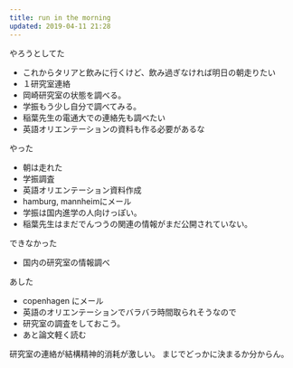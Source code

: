 ```yaml
---
title: run in the morning
updated: 2019-04-11 21:28
---
```


やろうとしてた

- これからタリアと飲みに行くけど、飲み過ぎなければ明日の朝走りたい
- １研究室連絡
- 岡崎研究室の状態を調べる。
- 学振もう少し自分で調べてみる。
- 稲葉先生の電通大での連絡先も調べたい
- 英語オリエンテーションの資料も作る必要があるな


やった

- 朝は走れた
- 学振調査
- 英語オリエンテーション資料作成
- hamburg, mannheimにメール
- 学振は国内進学の人向けっぽい。
- 稲葉先生はまだでんつうの関連の情報がまだ公開されていない。


できなかった

- 国内の研究室の情報調べ


あした

- copenhagen にメール
- 英語のオリエンテーションでバラバラ時間取られそうなので
- 研究室の調査をしておこう。
- あと論文軽く読む


研究室の連絡が結構精神的消耗が激しい。
まじでどっかに決まるか分からん。
